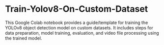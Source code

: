 # Train-Yolov8-On-Custom-Dataset
This Google Colab notebook provides a guide/template for training the YOLOv8 object detection model on custom datasets. It includes steps for data preparation, model training, evaluation, and video file processing using the trained model.
